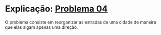 # Explicação: [Problema 04](https://codeforces.com/problemset/problem/118/E)

O problema consiste em reorganizar as estradas de uma cidade de maneira que elas sigam apenas uma direção.